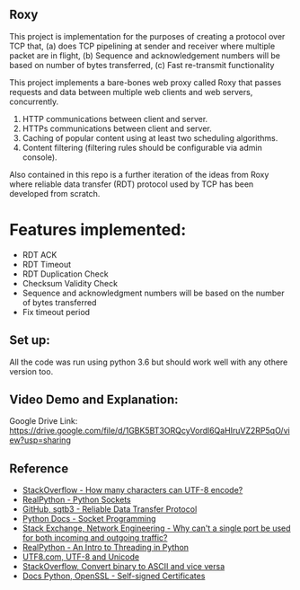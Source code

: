 ## Roxy

This project is implementation for the purposes of creating a protocol over TCP that, (a) does TCP pipelining at sender and receiver where multiple packet are in flight, (b) Sequence and acknowledgement numbers will be based on number of bytes transferred, (c) Fast re-transmit functionality

This project implements a bare-bones web proxy called Roxy that passes requests and data between
multiple web clients and web servers, concurrently.

1. HTTP communications between client and server.
2. HTTPs communications between client and server.
3. Caching of popular content using at least two scheduling algorithms.
4. Content filtering (filtering rules should be configurable via admin console).

Also contained in this repo is a further iteration of the ideas from Roxy where reliable data transfer (RDT) protocol used by TCP has been developed from scratch.

# Features implemented:
<ul>
<li>RDT ACK</li>
<li>RDT Timeout</li>
<li>RDT Duplication Check</li>
<li>Checksum Validity Check</li>
<li>Sequence and acknowledgment numbers will be based on the number of bytes transferred</li>
<li>Fix timeout period</li>
</ul>

## Set up:

All the code was run using python 3.6 but should work well with any othere version too. 


## Video Demo and Explanation:
Google Drive Link: https://drive.google.com/file/d/1GBK5BT3ORQcyVordl6QaHIruVZ2RP5qO/view?usp=sharing


## Reference

- [StackOverflow - How many characters can UTF-8 encode?](https://stackoverflow.com/questions/10229156/how-many-characters-can-utf-8-encode)
- [RealPython - Python Sockets](https://realpython.com/python-sockets/)
- [GitHub, sgtb3 - Reliable Data Transfer Protocol](https://github.com/sgtb3/Reliable-Data-Transfer-Protocol)
- [Python Docs - Socket Programming](https://docs.python.org/3/library/socket.html#socket.socket.settimeout)
- [Stack Exchange, Network Engineering - Why can't a single port be used for both incoming and outgoing traffic?](https://networkengineering.stackexchange.com/questions/33061/why-cant-a-single-port-be-used-for-both-incoming-and-outgoing-traffic)
- [RealPython - An Intro to Threading in Python](https://realpython.com/intro-to-python-threading/)
- [UTF8.com, UTF-8 and Unicode](https://www.utf8.com/#:~:text=It%20is%20an%20efficient%20encoding,character%20set%20on%20the%20Web.)
- [StackOverflow, Convert binary to ASCII and vice versa](https://stackoverflow.com/questions/7396849/convert-binary-to-ascii-and-vice-versa)
- [Docs Python, OpenSSL - Self-signed Certificates](https://docs.python.org/3.6/library/ssl.html#self-signed-certificates)
